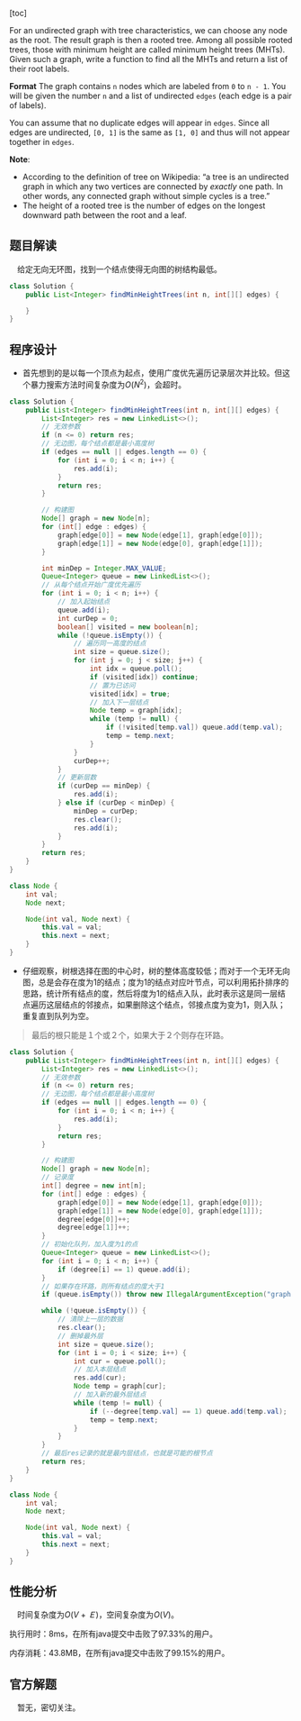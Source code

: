 [toc]

For an undirected graph with tree characteristics, we can choose any node as the root. The result graph is then a rooted tree. Among all possible rooted trees, those with minimum height are called minimum height trees (MHTs). Given such a graph, write a function to find all the MHTs and return a list of their root labels.

**Format**
The graph contains `n` nodes which are labeled from `0` to `n - 1`. You will be given the number `n` and a list of undirected `edges` (each edge is a pair of labels).

You can assume that no duplicate edges will appear in `edges`. Since all edges are undirected, `[0, 1]` is the same as `[1, 0]` and thus will not appear together in `edges`.

**Note**:

- According to the definition of tree on Wikipedia: “a tree is an undirected graph in which any two vertices are connected by *exactly* one path. In other words, any connected graph without simple cycles is a tree.”
- The height of a rooted tree is the number of edges on the longest downward path between the root and a leaf.



## 题目解读

&emsp;给定无向无环图，找到一个结点使得无向图的树结构最低。

```java
class Solution {
    public List<Integer> findMinHeightTrees(int n, int[][] edges) {

    }
}
```

## 程序设计

* 首先想到的是以每一个顶点为起点，使用广度优先遍历记录层次并比较。但这个暴力搜索方法时间复杂度为$O(N^2)$，会超时。

```java
class Solution {
    public List<Integer> findMinHeightTrees(int n, int[][] edges) {
        List<Integer> res = new LinkedList<>();
        // 无效参数
        if (n <= 0) return res;
        // 无边图，每个结点都是最小高度树
        if (edges == null || edges.length == 0) {
            for (int i = 0; i < n; i++) {
                res.add(i);
            }
            return res;
        }

        // 构建图
        Node[] graph = new Node[n];
        for (int[] edge : edges) {
            graph[edge[0]] = new Node(edge[1], graph[edge[0]]);
            graph[edge[1]] = new Node(edge[0], graph[edge[1]]);
        }

        int minDep = Integer.MAX_VALUE;
        Queue<Integer> queue = new LinkedList<>();
        // 从每个结点开始广度优先遍历
        for (int i = 0; i < n; i++) {
            // 加入起始结点
            queue.add(i);
            int curDep = 0;
            boolean[] visited = new boolean[n];
            while (!queue.isEmpty()) {
                // 遍历同一高度的结点
                int size = queue.size();
                for (int j = 0; j < size; j++) {
                    int idx = queue.poll();
                    if (visited[idx]) continue;
                    // 置为已访问
                    visited[idx] = true;
                    // 加入下一层结点
                    Node temp = graph[idx];
                    while (temp != null) {
                        if (!visited[temp.val]) queue.add(temp.val);
                        temp = temp.next;
                    }
                }
                curDep++;
            }
            // 更新层数
            if (curDep == minDep) {
                res.add(i);
            } else if (curDep < minDep) {
                minDep = curDep;
                res.clear();
                res.add(i);
            }
        }
        return res;
    }
}

class Node {
    int val;
    Node next;

    Node(int val, Node next) {
        this.val = val;
        this.next = next;
    }
}
```

* 仔细观察，树根选择在图的中心时，树的整体高度较低；而对于一个无环无向图，总是会存在度为1的结点；度为1的结点对应叶节点，可以利用拓扑排序的思路，统计所有结点的度，然后将度为1的结点入队，此时表示这是同一层结点遍历这层结点的邻接点，如果删除这个结点，邻接点度为变为1，则入队；重复直到队列为空。

> 最后的根只能是１个或２个，如果大于２个则存在环路。

```java
class Solution {
    public List<Integer> findMinHeightTrees(int n, int[][] edges) {
        List<Integer> res = new LinkedList<>();
        // 无效参数
        if (n <= 0) return res;
        // 无边图，每个结点都是最小高度树
        if (edges == null || edges.length == 0) {
            for (int i = 0; i < n; i++) {
                res.add(i);
            }
            return res;
        }

        // 构建图
        Node[] graph = new Node[n];
        // 记录度
        int[] degree = new int[n];
        for (int[] edge : edges) {
            graph[edge[0]] = new Node(edge[1], graph[edge[0]]);
            graph[edge[1]] = new Node(edge[0], graph[edge[1]]);
            degree[edge[0]]++;
            degree[edge[1]]++;
        }
        // 初始化队列，加入度为1的点
        Queue<Integer> queue = new LinkedList<>();
        for (int i = 0; i < n; i++) {
            if (degree[i] == 1) queue.add(i);
        }
        // 如果存在环路，则所有结点的度大于1
        if (queue.isEmpty()) throw new IllegalArgumentException("graph is not a DAG");

        while (!queue.isEmpty()) {
            // 清除上一层的数据
            res.clear();
            // 删掉最外层
            int size = queue.size();
            for (int i = 0; i < size; i++) {
                int cur = queue.poll();
                // 加入本层结点
                res.add(cur);
                Node temp = graph[cur];
                // 加入新的最外层结点
                while (temp != null) {
                    if (--degree[temp.val] == 1) queue.add(temp.val);
                    temp = temp.next;
                }
            }
        }
        // 最后res记录的就是最内层结点，也就是可能的根节点
        return res;
    }
}

class Node {
    int val;
    Node next;

    Node(int val, Node next) {
        this.val = val;
        this.next = next;
    }
}
```

## 性能分析

&emsp;时间复杂度为$O(V +Ｅ)$，空间复杂度为$O(V)$。

执行用时：8ms，在所有java提交中击败了97.33%的用户。

内存消耗：43.8MB，在所有java提交中击败了99.15%的用户。

## 官方解题

&emsp;暂无，密切关注。